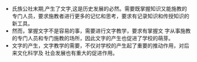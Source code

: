 - 氏族公社末期,产生了文字,这是历史发展的必然。需要既掌握知识又能施教的专门人员，要求施教者进行更多的记忆和思考，要求有记录知识和传授知识的新工具。
- 然而，掌握文字不是容易的事，需要进行文字教学，要求有掌握文
  字从事施教的专门人员和专门施教的场所，因此文字的产生也促进了学校的萌芽。
- 文字的产生，文字教学的需要，不仅对学校的产生起了重要的推动作用，对后来文化科学及
  社会发展也有重大的促进作用。